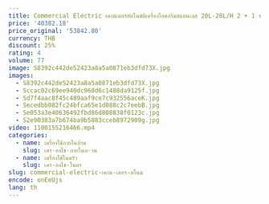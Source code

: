 ```yaml
---
title: Commercial Electric เคาน์เตอร์อัตโนมัติเครื่องไอศกรีมสแตนเลส 20L-28L/H 2 + 1 รสชาติ Sweet Soft Ice Cream Maker
price: '40382.18'
price_original: '53842.80'
currency: THB
discount: 25%
rating: 4
volume: 77
image: S8392c442de52423a8a5a0871eb3dfd73X.jpg
images:
  - S8392c442de52423a8a5a0871eb3dfd73X.jpg
  - Sccac02c69ee940dc960d6c1488da9125f.jpg
  - Sd7f4aac8f45c489aaf9ce7c932556aceK.jpg
  - Secedbb082fc24bfca65e1d088c2c7eebB.jpg
  - Se053a3e40636492fbd86d808838f0123c.jpg
  - S2e90383a7b674ba9b5883cceb8972909g.jpg
video: 1100155216466.mp4
categories:
  - name: เครื่องใช้ภายในบ้าน
    slug: เคร-องใช-ภายในบ-าน
  - name: เครื่องใช้ในครัว
    slug: เคร-องใช-ในคร
slug: commercial-electric-เคาน-เตอร-ตโนม
encode: onEeUjs
lang: th
---
```

  